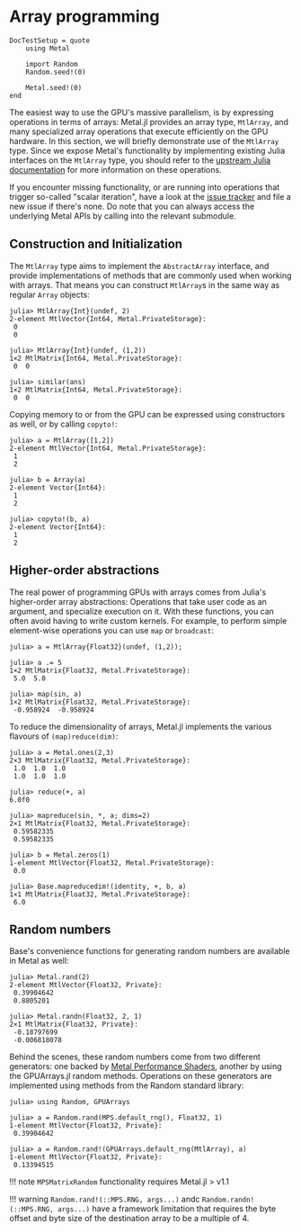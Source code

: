# Array programming

```@meta
DocTestSetup = quote
    using Metal

    import Random
    Random.seed!(0)

    Metal.seed!(0)
end
```

The easiest way to use the GPU's massive parallelism, is by expressing operations in terms
of arrays: Metal.jl provides an array type, `MtlArray`, and many specialized array operations
that execute efficiently on the GPU hardware. In this section, we will briefly demonstrate
use of the `MtlArray` type. Since we expose Metal's functionality by implementing existing
Julia interfaces on the `MtlArray` type, you should refer to the [upstream Julia
documentation](https://docs.julialang.org) for more information on these operations.

If you encounter missing functionality, or are running into operations that trigger
so-called "scalar iteration", have a look at the [issue
tracker](https://github.com/JuliaGPU/Metal.jl/issues) and file a new issue if there's none.
Do note that you can always access the underlying Metal APIs by calling into the relevant
submodule.


## Construction and Initialization

The `MtlArray` type aims to implement the `AbstractArray` interface, and provide
implementations of methods that are commonly used when working with arrays. That means you
can construct `MtlArray`s in the same way as regular `Array` objects:

```jldoctest
julia> MtlArray{Int}(undef, 2)
2-element MtlVector{Int64, Metal.PrivateStorage}:
 0
 0

julia> MtlArray{Int}(undef, (1,2))
1×2 MtlMatrix{Int64, Metal.PrivateStorage}:
 0  0

julia> similar(ans)
1×2 MtlMatrix{Int64, Metal.PrivateStorage}:
 0  0
```

Copying memory to or from the GPU can be expressed using constructors as well, or by calling
`copyto!`:

```jldoctest
julia> a = MtlArray([1,2])
2-element MtlVector{Int64, Metal.PrivateStorage}:
 1
 2

julia> b = Array(a)
2-element Vector{Int64}:
 1
 2

julia> copyto!(b, a)
2-element Vector{Int64}:
 1
 2
```


## Higher-order abstractions

The real power of programming GPUs with arrays comes from Julia's higher-order array
abstractions: Operations that take user code as an argument, and specialize execution on it.
With these functions, you can often avoid having to write custom kernels. For example, to
perform simple element-wise operations you can use `map` or `broadcast`:

```jldoctest
julia> a = MtlArray{Float32}(undef, (1,2));

julia> a .= 5
1×2 MtlMatrix{Float32, Metal.PrivateStorage}:
 5.0  5.0

julia> map(sin, a)
1×2 MtlMatrix{Float32, Metal.PrivateStorage}:
 -0.958924  -0.958924
```

To reduce the dimensionality of arrays, Metal.jl implements the various flavours of
`(map)reduce(dim)`:

```jldoctest
julia> a = Metal.ones(2,3)
2×3 MtlMatrix{Float32, Metal.PrivateStorage}:
 1.0  1.0  1.0
 1.0  1.0  1.0

julia> reduce(+, a)
6.0f0

julia> mapreduce(sin, *, a; dims=2)
2×1 MtlMatrix{Float32, Metal.PrivateStorage}:
 0.59582335
 0.59582335

julia> b = Metal.zeros(1)
1-element MtlVector{Float32, Metal.PrivateStorage}:
 0.0

julia> Base.mapreducedim!(identity, +, b, a)
1×1 MtlMatrix{Float32, Metal.PrivateStorage}:
 6.0
```

## Random numbers

Base's convenience functions for generating random numbers are available in Metal as well:

```jldoctest
julia> Metal.rand(2)
2-element MtlVector{Float32, Private}:
 0.39904642
 0.8805201

julia> Metal.randn(Float32, 2, 1)
2×1 MtlMatrix{Float32, Private}:
 -0.18797699
 -0.006818078
```

Behind the scenes, these random numbers come from two different generators: one backed by
[Metal Performance Shaders](https://developer.apple.com/documentation/metalperformanceshaders/mpsmatrixrandom?language=objc),
another by using the GPUArrays.jl random methods. Operations on these generators are implemented using methods from the Random
standard library:

```jldoctest
julia> using Random, GPUArrays

julia> a = Random.rand(MPS.default_rng(), Float32, 1)
1-element MtlVector{Float32, Private}:
 0.39904642

julia> a = Random.rand!(GPUArrays.default_rng(MtlArray), a)
1-element MtlVector{Float32, Private}:
 0.13394515
```

!!! note
    `MPSMatrixRandom` functionality requires Metal.jl > v1.1

!!! warning
    `Random.rand!(::MPS.RNG, args...)` andc `Random.randn!(::MPS.RNG, args...)` have a framework limitation that requires the byte offset and byte size of the destination array to be a multiple of 4.
